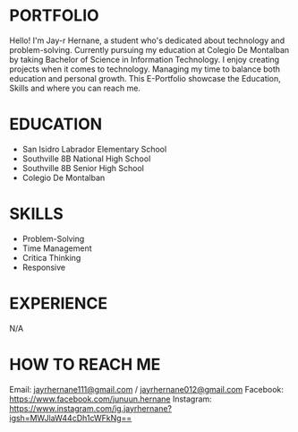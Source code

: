 # PORTFOLIO

Hello! I'm Jay-r Hernane, a student who's dedicated about technology and problem-solving. Currently pursuing my education at Colegio De Montalban by taking Bachelor of Science in Information Technology. I enjoy creating projects when it comes to technology. Managing my time to balance both education and personal growth. This E-Portfolio showcase the Education, Skills and where you can reach me.

# EDUCATION
- San Isidro Labrador Elementary School
- Southville 8B National High School
- Southville 8B Senior High School
- Colegio De Montalban

# SKILLS
- Problem-Solving
- Time Management
- Critica Thinking
- Responsive

# EXPERIENCE
N/A

# HOW TO REACH ME
Email: jayrhernane111@gmail.com / jayrhernane012@gmail.com
Facebook: https://www.facebook.com/junuun.hernane
Instagram: https://www.instagram.com/ig.jayrhernane?igsh=MWJlaW44cDh1cWFkNg==
